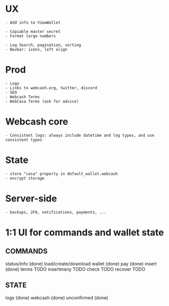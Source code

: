 # UX
	- Add info to ViewWallet

	- Copiable master secret
	- Format large numbers

	- Log Search, pagination, sorting
	- Navbar: icons, left align
# Prod
    - Logo
	- Links to webcash.org, twitter, discord
	- SEO
	- Webcash Terms
	- WebCasa Terms (ask for advice)

# Webcash core
	- Consistent logs: always include datetime and log types, and use consistent types

# State
	- store "casa" property in default_wallet.webcash
	- encrypt storage

# Server-side
	- backups, 2FA, notifications, payments, ...

# 1:1 UI for commands and wallet state

## COMMANDS
status/info (done)
load/create/download wallet (done)
pay (done)
insert (done)
terms TODO
insertmany TODO
check TODO
recover TODO

## STATE
logs (done)
webcash (done)
unconfirmed (done)
